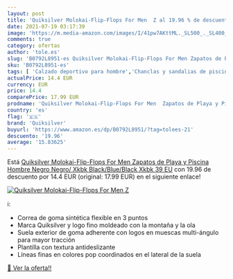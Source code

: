 ```yaml
---
layout: post
title: 'Quiksilver Molokai-Flip-Flops For Men  Z al 19.96 % de descuento'
date: 2021-07-19 03:17:39
image: 'https://m.media-amazon.com/images/I/41pw7AKttML._SL500_._SL400_.jpg'
comments: true
category: ofertas
author: 'tole.es'
slug: 'B0792L8951-es Quiksilver Molokai-Flip-Flops For Men Zapatos de Playa y...'
sku: 'B0792L8951-es'
tags: [ 'Calzado deportivo para hombre','Chanclas y sandalias de piscina para hombre','Zapatillas y calzado deportivo para hombre','Zapatos','Zapatos para hombre','Zapatos y complementos','quiksilver','zapatos', ]
actualPrice: 14.4 EUR
currency: EUR
price: 14.4
comparePrice: 17.99 EUR
prodname: 'Quiksilver Molokai-Flip-Flops For Men  Zapatos de Playa y Piscina Hombre  Negro  Negro/ Xkbk Black/Blue/Black  Xkbk   39 EU'
country: 'es'
flag: '🇪🇸'
brand: 'Quiksilver'
buyurl: 'https://www.amazon.es/dp/B0792L8951/?tag=tolees-21'
descuento: '19.96'
average: '15.83625'
---
```


Está [Quiksilver Molokai-Flip-Flops For Men  Zapatos de Playa y Piscina Hombre  Negro  Negro/ Xkbk Black/Blue/Black  Xkbk   39 EU](https://www.amazon.es/dp/B0792L8951/?tag=tolees-21) con 19.96 de descuento por 14.4 EUR (original: 17.99 EUR) en el siguiente enlace!

[![Quiksilver Molokai-Flip-Flops For Men  Z](https://m.media-amazon.com/images/I/41pw7AKttML._SL500_._SL400_.jpg)](https://www.amazon.es/dp/B0792L8951/?tag=tolees-21)

ℹ️:

- Correa de goma sintética flexible en 3 puntos
- Marca Quiksilver y logo fino moldeado con la montaña y la ola
- Suela exterior de goma adherente con logos en muescas multi-ángulo para mayor tracción
- Plantilla con textura antideslizante
- Líneas finas en colores pop coordinados en el lateral de la suela

[🛒 Ver la oferta!!](https://www.amazon.es/dp/B0792L8951/?tag=tolees-21)
